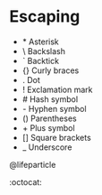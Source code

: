 # Escaping

- \*   Asterisk
- \\   Backslash
- \`   Backtick
- \{}  Curly braces
- \.   Dot
- \!   Exclamation mark
- \#   Hash symbol
- \-   Hyphen symbol
- \()  Parentheses
- \+   Plus symbol
- \[]  Square brackets
- \_   Underscore

@lifeparticle

:octocat:

